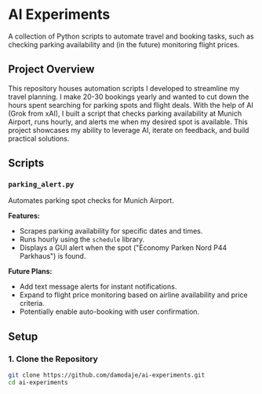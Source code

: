 # AI Experiments

A collection of Python scripts to automate travel and booking tasks, such as checking parking availability and (in the future) monitoring flight prices.

## Project Overview

This repository houses automation scripts I developed to streamline my travel planning. I make 20-30 bookings yearly and wanted to cut down the hours spent searching for parking spots and flight deals. With the help of AI (Grok from xAI), I built a script that checks parking availability at Munich Airport, runs hourly, and alerts me when my desired spot is available. This project showcases my ability to leverage AI, iterate on feedback, and build practical solutions.

## Scripts

### `parking_alert.py`
Automates parking spot checks for Munich Airport.

**Features:**
- Scrapes parking availability for specific dates and times.
- Runs hourly using the `schedule` library.
- Displays a GUI alert when the spot ("Economy Parken Nord P44 Parkhaus") is found.

**Future Plans:**
- Add text message alerts for instant notifications.
- Expand to flight price monitoring based on airline availability and price criteria.
- Potentially enable auto-booking with user confirmation.

## Setup

### 1. Clone the Repository
```bash
git clone https://github.com/damodaje/ai-experiments.git
cd ai-experiments
